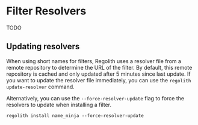 # Filter Resolvers

TODO

## Updating resolvers

When using short names for filters, Regolith uses a resolver file from a remote repository to determine the URL of the filter.
By default, this remote repository is cached and only updated after 5 minutes since last update. If you want to update the resolver file immediately, you can use the `regolith update-resolver` command.

Alternatively, you can use the `--force-resolver-update` flag to force the resolvers to update when installing a filter.

```
regolith install name_ninja --force-resolver-update
```
